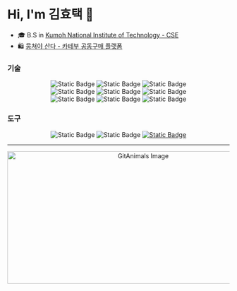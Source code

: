 # Hi, I'm 김효택 👋  

<!-- 🎶 👨🏻‍💻 🎧📈🌍📚🌟🎨💡🚀👉🏻👯🔭🤔😄📫💬⚡ -->

- 🎓 B.S in [Kumoh National Institute of Technology - CSE](https://cs.kumoh.ac.kr/cs/index.do)
- 🛍️ [뭉쳐야 산다 - 카테부 공동구매 플랫폼](https://moongsan.com/) 


### 기술
<p align="center">
  <img alt="Static Badge" src="https://img.shields.io/badge/SpringBoot-green?style=for-the-badge&logo=Spring%20Boot&logoColor=white">
  <img alt="Static Badge" src="https://img.shields.io/badge/python-blue?style=for-the-badge&logo=python&logoColor=white">
  <img alt="Static Badge" src="https://img.shields.io/badge/langchain-003545?style=for-the-badge&logo=langchain&logoColor=white">
  <br />
  <img alt="Static Badge" src="https://img.shields.io/badge/Redis-purple?style=for-the-badge&logo=Redis&logoColor=white">
  <img alt="Static Badge" src="https://img.shields.io/badge/mysql-skyblue?style=for-the-badge&logo=mysql&logoColor=white">
  <img alt="Static Badge" src="https://img.shields.io/badge/MongoDB-green?style=for-the-badge&logo=MongoDB&logoColor=white">
  <br />
  <img alt="Static Badge" src="https://img.shields.io/badge/Docker-skyblue?style=for-the-badge&logo=Docker&logoColor=white">
<!--   <img alt="Static Badge" src="https://img.shields.io/badge/Kubernetes-skyblue?style=for-the-badge&logo=kubernetes&logoColor=white"> -->
  <img alt="Static Badge" src="https://img.shields.io/badge/GCP-gray?style=for-the-badge&logo=Google%20Cloud&logoColor=white">
  <img alt="Static Badge" src="https://img.shields.io/badge/GIT-gray?style=for-the-badge&logo=Git&logoColor=white">
  
</p>
  
### 도구
<p align="center">
  <img alt="Static Badge" src="https://img.shields.io/badge/github-gray?style=for-the-badge&logo=github&logoColor=white">
  <img alt="Static Badge" src="https://img.shields.io/badge/notion-white?style=for-the-badge&logo=notion&logoColor=black&logoSize=auto&color=%23f1e5b5">
  <a href="https://obsidian.md/" target="_blank">
      <img alt="Static Badge" src="https://img.shields.io/badge/obsidian-lightgray?style=for-the-badge&logo=Obsidian&logoColor=purple">
  </a>

</p>

---

<p align="center">
  <a href="https://github.com/devxb/gitanimals">
    <img
      src="https://render.gitanimals.org/farms/taek105"
      width="600"
      height="300"
      alt="GitAnimals Image"
    />
  </a>
</p>

